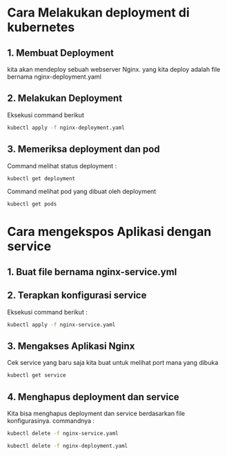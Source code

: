 # Cara Melakukan deployment di kubernetes

## 1. Membuat Deployment
kita akan mendeploy sebuah webserver Nginx. yang kita deploy adalah file bernama nginx-deployment.yaml

## 2. Melakukan Deployment
Eksekusi command berikut
```bash
kubectl apply -f nginx-deployment.yaml
```

## 3. Memeriksa deployment dan pod
Command melihat status deployment :
```bash
kubectl get deployment
```
Command melihat pod yang dibuat oleh deployment
```bash
kubectl get pods
```

# Cara  mengekspos Aplikasi dengan service

## 1. Buat file bernama nginx-service.yml

## 2. Terapkan konfigurasi service
Eksekusi command berikut :
```bash
kubectl apply -f nginx-service.yaml
```
## 3. Mengakses Aplikasi Nginx
Cek service yang baru saja kita buat untuk melihat port mana yang dibuka
```bash
kubectl get service
```
## 4. Menghapus deployment dan service
Kita bisa menghapus deployment dan service berdasarkan file konfigurasinya. commandnya :

```bash
kubectl delete -f nginx-service.yaml
```

```bash
kubectl delete -f nginx-deployment.yaml
```

